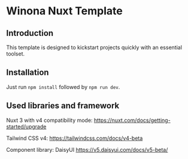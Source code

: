 # Winona Nuxt Template
## Introduction
This template is designed to kickstart projects quickly with an essential toolset.

## Installation
Just run `npm install` followed by `npm run dev`.

## Used libraries and framework
Nuxt 3 with v4 compatibility mode: https://nuxt.com/docs/getting-started/upgrade

Tailwind CSS v4: https://tailwindcss.com/docs/v4-beta

Component library: DaisyUI https://v5.daisyui.com/docs/v5-beta/